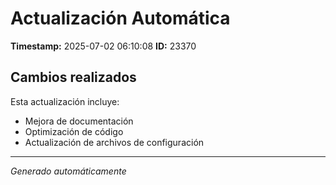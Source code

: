 # Actualización Automática

**Timestamp:** 2025-07-02 06:10:08
**ID:** 23370

## Cambios realizados

Esta actualización incluye:
- Mejora de documentación
- Optimización de código
- Actualización de archivos de configuración

---
*Generado automáticamente*
